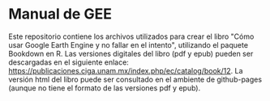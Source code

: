 # Manual de GEE

Este repositorio contiene los archivos utilizados para crear el libro "Cómo usar Google Earth Engine y no fallar en el intento", utilizando el paquete Bookdown en R. Las versiones digitales del libro (pdf y epub) pueden ser descargadas en el siguiente enlace: https://publicaciones.ciga.unam.mx/index.php/ec/catalog/book/12. La versión html del libro puede ser consultado en el ambiente de github-pages (aunque no tiene el formato de las versiones pdf y epub).
